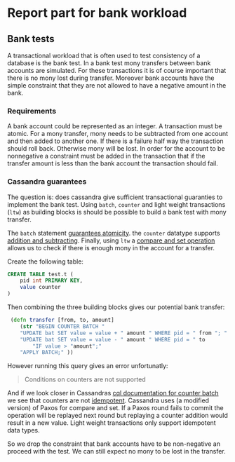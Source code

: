 # Report part for bank workload

## Bank tests
A transactional workload that is often used to test consistency of a database is the bank test. In a bank test mony transfers between bank accounts are simulated. For these transactions it is of course important that there is no mony lost during transfer. Moreover bank accounts have the simple constraint that they are not allowed to have a negative amount in the bank.

### Requirements
A bank account could be represented as an integer. A transaction must be atomic. For a mony transfer, mony needs to be subtracted from one account and then added to another one. If there is a failure half way the transaction should roll back. Otherwise mony will be lost. In order for the account to be nonnegative a constraint must be added in the transaction that if the transfer amount is less than the bank account the transaction should fail.

### Cassandra guarantees
The question is: does cassandra give sufficient transactional guaranties to implement the bank test. Using ```batch```, ```counter``` and light weight transactions (```ltw```) as building blocks is should be possible to build a bank test with mony transfer. 

The ```batch``` statement [guarantees atomicity](https://docs.datastax.com/en/cql-oss/3.x/cql/cql_reference/cqlBatch.html). the ```counter``` datatype supports [addition and subtracting](https://docs.datastax.com/en/cql-oss/3.x/cql/cql_reference/counter_type.html). Finally, using ```ltw``` a [compare and set operation](https://docs.datastax.com/en/drivers/python/3.2/lwt.html) allows us to check if there is enough mony in the account for a transfer. 

Create the following table: 
```sql
CREATE TABLE test.t (
    pid int PRIMARY KEY,
    value counter
)
```
Then combining the three building blocks gives our potential bank transfer:

```clojure
 (defn transfer [from, to, amount] 
    (str "BEGIN COUNTER BATCH "
    "UPDATE bat SET value = value + " amount " WHERE pid = " from "; "
    "UPDATE bat SET value = value - " amount " WHERE pid = " to 
        "IF value > "amount";"
    "APPLY BATCH;" ))
```
However running this query gives an error unfortunatly:

>Conditions on counters are not supported

And if we look closer in Cassandras [cql documentation for counter batch](https://cassandra.apache.org/doc/latest/cassandra/cql/dml.html#counter-batches) we see that counters are not [idempotent](https://docs.datastax.com/en/glossary/docs/index.html#idempotent). Cassandra uses (a modified version) of Paxos for compare and set. If a Paxos round fails to commit the operation will be replayed next round but replaying a counter addition would result in a new value. Light weight transactions only support idempotent data types.

So we drop the constraint that bank accounts have to be non-negative an proceed with the test. We can still expect no mony to be lost in the transfer.
